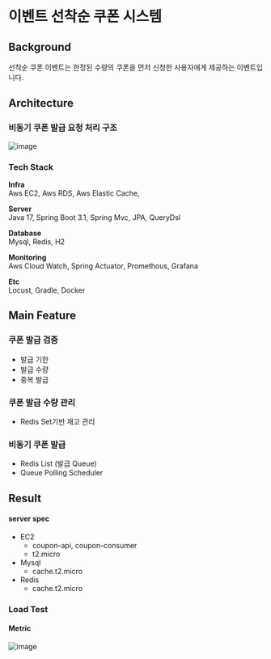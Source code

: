 # 이벤트 선착순 쿠폰 시스템
## Background
선착순 쿠폰 이벤트는 한정된 수량의 쿠폰을 먼저 신청한 사용자에게 제공하는 이벤트입니다.
## Architecture
### 비동기 쿠폰 발급 요청 처리 구조
![image](https://github.com/user-attachments/assets/4db412bb-d2f9-4056-b308-7b1cba2bf08a)

### Tech Stack
**Infra** </br>
Aws EC2, Aws RDS, Aws Elastic Cache,

**Server** </br>
Java 17, Spring Boot 3.1, Spring Mvc, JPA, QueryDsl

**Database** </br>
Mysql, Redis, H2

**Monitoring** </br>
Aws Cloud Watch, Spring Actuator, Promethous, Grafana

**Etc** </br>
Locust, Gradle, Docker


## Main Feature
### 쿠폰 발급 검증
- 발급 기한
- 발급 수량
- 중복 발급
### 쿠폰 발급 수량 관리
- Redis Set기반 재고 관리
### 비동기 쿠폰 발급
- Redis List (발급 Queue)
- Queue Polling Scheduler

## Result
#### server spec
- EC2
  - coupon-api, coupon-consumer
  - t2.micro
- Mysql
  - cache.t2.micro
- Redis
  - cache.t2.micro
### Load Test
#### Metric 
![image](https://github.com/user-attachments/assets/7ff83678-23ab-494e-9209-25b9d95194db)

